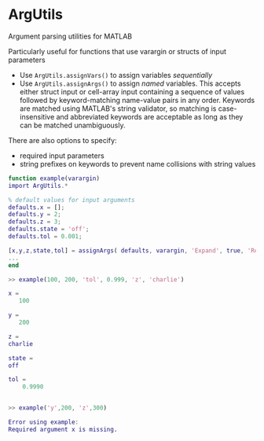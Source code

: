 ArgUtils
========

Argument parsing utilities for MATLAB

Particularly useful for functions that use varargin or structs of input parameters
- Use `ArgUtils.assignVars()` to assign variables _sequentially_
- Use `ArgUtils.assignArgs()` to assign _named_ variables. This accepts either struct input or cell-array input containing a sequence of values followed by keyword-matching name-value pairs in any order. Keywords are matched using MATLAB's string validator, so matching is case-insensitive and abbreviated keywords are acceptable as long as they can be matched unambiguously.

There are also options to specify:
- required input parameters
- string prefixes on keywords to prevent name collisions with string values

```matlab
function example(varargin)
import ArgUtils.*

% default values for input arguments
defaults.x = [];
defaults.y = 2;
defaults.z = 3;
defaults.state = 'off';
defaults.tol = 0.001;

[x,y,z,state,tol] = assignArgs( defaults, varargin, 'Expand', true, 'Required', {'x'} )
...
end
```

```matlab
>> example(100, 200, 'tol', 0.999, 'z', 'charlie')

x =
   100

y =
   200

z =
charlie

state =
off

tol =
    0.9990


>> example('y',200, 'z',300)

Error using example: 
Required argument x is missing.
```
